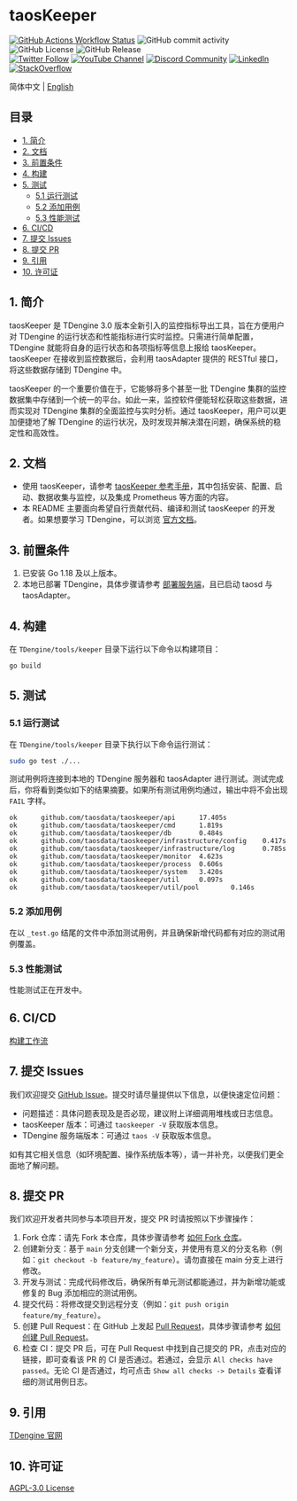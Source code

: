 <!-- omit in toc -->
# taosKeeper

[![GitHub Actions Workflow Status](https://img.shields.io/github/actions/workflow/status/taosdata/TDengine/taoskeeper-ci.yml)](https://github.com/taosdata/TDengine/actions/workflows/taoskeeper-ci.yml)
![GitHub commit activity](https://img.shields.io/github/commit-activity/m/taosdata/TDengine)
![GitHub License](https://img.shields.io/github/license/taosdata/TDengine)
![GitHub Release](https://img.shields.io/github/v/release/taosdata/tdengine)
<br />
[![Twitter Follow](https://img.shields.io/twitter/follow/tdenginedb?label=TDengine&style=social)](https://twitter.com/tdenginedb)
[![YouTube Channel](https://img.shields.io/badge/Subscribe_@tdengine--white?logo=youtube&style=social)](https://www.youtube.com/@tdengine)
[![Discord Community](https://img.shields.io/badge/Join_Discord--white?logo=discord&style=social)](https://discord.com/invite/VZdSuUg4pS)
[![LinkedIn](https://img.shields.io/badge/Follow_LinkedIn--white?logo=linkedin&style=social)](https://www.linkedin.com/company/tdengine)
[![StackOverflow](https://img.shields.io/badge/Ask_StackOverflow--white?logo=stackoverflow&style=social&logoColor=orange)](https://stackoverflow.com/questions/tagged/tdengine)

简体中文 | [English](./README.md)

<!-- omit in toc -->
## 目录

- [1. 简介](#1-简介)
- [2. 文档](#2-文档)
- [3. 前置条件](#3-前置条件)
- [4. 构建](#4-构建)
- [5. 测试](#5-测试)
  - [5.1 运行测试](#51-运行测试)
  - [5.2 添加用例](#52-添加用例)
  - [5.3 性能测试](#53-性能测试)
- [6. CI/CD](#6-cicd)
- [7. 提交 Issues](#7-提交-issues)
- [8. 提交 PR](#8-提交-pr)
- [9. 引用](#9-引用)
- [10. 许可证](#10-许可证)

## 1. 简介

taosKeeper 是 TDengine 3.0 版本全新引入的监控指标导出工具，旨在方便用户对 TDengine 的运行状态和性能指标进行实时监控。只需进行简单配置，TDengine 就能将自身的运行状态和各项指标等信息上报给 taosKeeper。taosKeeper 在接收到监控数据后，会利用 taosAdapter 提供的 RESTful 接口，将这些数据存储到 TDengine 中。

taosKeeper 的一个重要价值在于，它能够将多个甚至一批 TDengine 集群的监控数据集中存储到一个统一的平台。如此一来，监控软件便能轻松获取这些数据，进而实现对 TDengine 集群的全面监控与实时分析。通过 taosKeeper，用户可以更加便捷地了解 TDengine 的运行状况，及时发现并解决潜在问题，确保系统的稳定性和高效性。

## 2. 文档

- 使用 taosKeeper，请参考 [taosKeeper 参考手册](https://docs.taosdata.com/reference/components/taoskeeper/)，其中包括安装、配置、启动、数据收集与监控，以及集成 Prometheus 等方面的内容。
- 本 README 主要面向希望自行贡献代码、编译和测试 taosKeeper 的开发者。如果想要学习 TDengine，可以浏览 [官方文档](https://docs.taosdata.com/)。

## 3. 前置条件

1. 已安装 Go 1.18 及以上版本。
2. 本地已部署 TDengine，具体步骤请参考 [部署服务端](https://docs.taosdata.com/get-started/package/)，且已启动 taosd 与 taosAdapter。

## 4. 构建

在 `TDengine/tools/keeper` 目录下运行以下命令以构建项目：

```bash
go build
```

## 5. 测试

### 5.1 运行测试

在 `TDengine/tools/keeper` 目录下执行以下命令运行测试：

```bash
sudo go test ./...
```

测试用例将连接到本地的 TDengine 服务器和 taosAdapter 进行测试。测试完成后，你将看到类似如下的结果摘要。如果所有测试用例均通过，输出中将不会出现 `FAIL` 字样。

```text
ok      github.com/taosdata/taoskeeper/api      17.405s
ok      github.com/taosdata/taoskeeper/cmd      1.819s
ok      github.com/taosdata/taoskeeper/db       0.484s
ok      github.com/taosdata/taoskeeper/infrastructure/config    0.417s
ok      github.com/taosdata/taoskeeper/infrastructure/log       0.785s
ok      github.com/taosdata/taoskeeper/monitor  4.623s
ok      github.com/taosdata/taoskeeper/process  0.606s
ok      github.com/taosdata/taoskeeper/system   3.420s
ok      github.com/taosdata/taoskeeper/util     0.097s
ok      github.com/taosdata/taoskeeper/util/pool        0.146s
```

### 5.2 添加用例

在以 `_test.go` 结尾的文件中添加测试用例，并且确保新增代码都有对应的测试用例覆盖。

### 5.3 性能测试

性能测试正在开发中。

## 6. CI/CD

[构建工作流](https://github.com/taosdata/TDengine/actions/workflows/taoskeeper-ci.yml)

## 7. 提交 Issues

我们欢迎提交 [GitHub Issue](https://github.com/taosdata/TDengine/issues)。提交时请尽量提供以下信息，以便快速定位问题：

- 问题描述：具体问题表现及是否必现，建议附上详细调用堆栈或日志信息。
- taosKeeper 版本：可通过 `taoskeeper -V` 获取版本信息。
- TDengine 服务端版本：可通过 `taos -V` 获取版本信息。

如有其它相关信息（如环境配置、操作系统版本等），请一并补充，以便我们更全面地了解问题。

## 8. 提交 PR

我们欢迎开发者共同参与本项目开发，提交 PR 时请按照以下步骤操作：

1. Fork 仓库：请先 Fork 本仓库，具体步骤请参考 [如何 Fork 仓库](https://docs.github.com/en/get-started/quickstart/fork-a-repo)。
2. 创建新分支：基于 `main` 分支创建一个新分支，并使用有意义的分支名称（例如：`git checkout -b feature/my_feature`）。请勿直接在 main 分支上进行修改。
3. 开发与测试：完成代码修改后，确保所有单元测试都能通过，并为新增功能或修复的 Bug 添加相应的测试用例。
4. 提交代码：将修改提交到远程分支（例如：`git push origin feature/my_feature`）。
5. 创建 Pull Request：在 GitHub 上发起 [Pull Request](https://github.com/taosdata/TDengine/pulls)，具体步骤请参考 [如何创建 Pull Request](https://docs.github.com/en/pull-requests/collaborating-with-pull-requests/proposing-changes-to-your-work-with-pull-requests/creating-a-pull-request)。
6. 检查 CI：提交 PR 后，可在 Pull Request 中找到自己提交的 PR，点击对应的链接，即可查看该 PR 的 CI 是否通过。若通过，会显示 `All checks have passed`。无论 CI 是否通过，均可点击 `Show all checks -> Details` 查看详细的测试用例日志。

## 9. 引用

[TDengine 官网](https://www.taosdata.com/)

## 10. 许可证

[AGPL-3.0 License](../../LICENSE)
